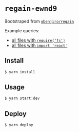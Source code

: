# `regain-ewnd9`

Bootstraped from [`obenjiro/regain`](https://github.com/obenjiro/regain)

Example queries:

- [all files with `require('fs')`](https://regain-ewnd9.netlify.com/#report&q=Lih7ZmlsZTogLnBhdGgsIGltcG9ydHM6IGFzdC5wcm9ncmFtLmJvZHkuW3R5cGU9IlZhcmlhYmxlRGVjbGFyYXRpb24iXS5kZWNsYXJhdGlvbnMuaW5pdC5bY2FsbGVlLm5hbWU9InJlcXVpcmUiXS5hcmd1bWVudHMudmFsdWV9KS5baW1wb3J0c349L2ZzL10%3D)
- [all files with `import 'react'`](https://regain-ewnd9.netlify.com/#report&q=Lih7ZmlsZTogLnBhdGgsIGltcG9ydHM6IGFzdC5wcm9ncmFtLmJvZHkuW3R5cGU9IkltcG9ydERlY2xhcmF0aW9uIl0uc291cmNlLnZhbHVlfSkuW2ltcG9ydHN%2BPS9yZWFjdC9d)

## Install

```sh
$ yarn install
```

## Usage

```sh
$ yarn start:dev
```

## Deploy

```sh
$ yarn deploy
```
